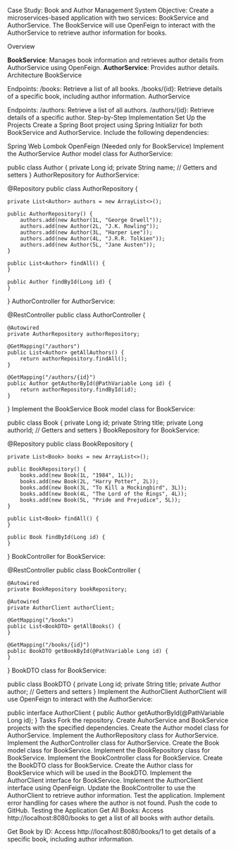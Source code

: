 Case Study: Book and Author Management System
Objective: Create a microservices-based application with two services: BookService and AuthorService. The BookService will use OpenFeign to interact with the AuthorService to retrieve author information for books.

Overview

**BookService**: Manages book information and retrieves author details from AuthorService using OpenFeign.
**AuthorService**: Provides author details.
Architecture
BookService

Endpoints:
    /books: Retrieve a list of all books.
    /books/{id}: Retrieve details of a specific book, including author information.
AuthorService

Endpoints:
    /authors: Retrieve a list of all authors.
    /authors/{id}: Retrieve details of a specific author.
Step-by-Step Implementation
Set Up the Projects
Create a Spring Boot project using Spring Initializr for both BookService and AuthorService. Include the following dependencies:

Spring Web
Lombok
OpenFeign (Needed only for BookService)
Implement the AuthorService
Author model class for AuthorService:

public class Author {
    private Long id;
    private String name;
    // Getters and setters
}
AuthorRepository for AuthorService:

@Repository
public class AuthorRepository {

    private List<Author> authors = new ArrayList<>();

    public AuthorRepository() {
        authors.add(new Author(1L, "George Orwell"));
        authors.add(new Author(2L, "J.K. Rowling"));
        authors.add(new Author(3L, "Harper Lee"));
        authors.add(new Author(4L, "J.R.R. Tolkien"));
        authors.add(new Author(5L, "Jane Austen"));
    }

    public List<Author> findAll() {
    }

    public Author findById(Long id) {
    }
}
AuthorController for AuthorService:

@RestController
public class AuthorController {

    @Autowired
    private AuthorRepository authorRepository;

    @GetMapping("/authors")
    public List<Author> getAllAuthors() {
        return authorRepository.findAll();
    }

    @GetMapping("/authors/{id}")
    public Author getAuthorById(@PathVariable Long id) {
        return authorRepository.findById(id);
    }
}
Implement the BookService
Book model class for BookService:

public class Book {
    private Long id;
    private String title;
    private Long authorId;
    // Getters and setters
}
BookRepository for BookService:

@Repository
public class BookRepository {

    private List<Book> books = new ArrayList<>();

    public BookRepository() {
        books.add(new Book(1L, "1984", 1L));
        books.add(new Book(2L, "Harry Potter", 2L));
        books.add(new Book(3L, "To Kill a Mockingbird", 3L));
        books.add(new Book(4L, "The Lord of the Rings", 4L));
        books.add(new Book(5L, "Pride and Prejudice", 5L));
    }

    public List<Book> findAll() {
    }

    public Book findById(Long id) {
    }
}
BookController for BookService:

@RestController
public class BookController {

    @Autowired
    private BookRepository bookRepository;

    @Autowired
    private AuthorClient authorClient;

    @GetMapping("/books")
    public List<BookDTO> getAllBooks() {
    }

    @GetMapping("/books/{id}")
    public BookDTO getBookById(@PathVariable Long id) {
    }
}
BookDTO class for BookService:

public class BookDTO {
    private Long id;
    private String title;
    private Author author;
    // Getters and setters
}
Implement the AuthorClient
AuthorClient will use OpenFeign to interact with the AuthorService:

public interface AuthorClient {
    public Author getAuthorById(@PathVariable Long id);
}
Tasks
Fork the repository.
Create AuhorService and BookService projects with the specified dependencies.
Create the Author model class for AuthorService.
Implement the AuthorRepository class for AuthorService.
Implement the AuthorController class for AuthorService.
Create the Book model class for BookService.
Implement the BookRepository class for BookService.
Implement the BookController class for BookService.
Create the BookDTO class for BookService.
Create the Author class for BookService which will be used in the BookDTO.
Implement the AuthorClient interface for BookService.
Implement the AuthorClient interface using OpenFeign.
Update the BookController to use the AuthorClient to retrieve author information.
Test the application.
Implement error handling for cases where the author is not found.
Push the code to GitHub.
Testing the Application
Get All Books: 
Access http://localhost:8080/books to get a list of all books with author details.

Get Book by ID: 
Access http://localhost:8080/books/1 to get details of a specific book, including author information.
